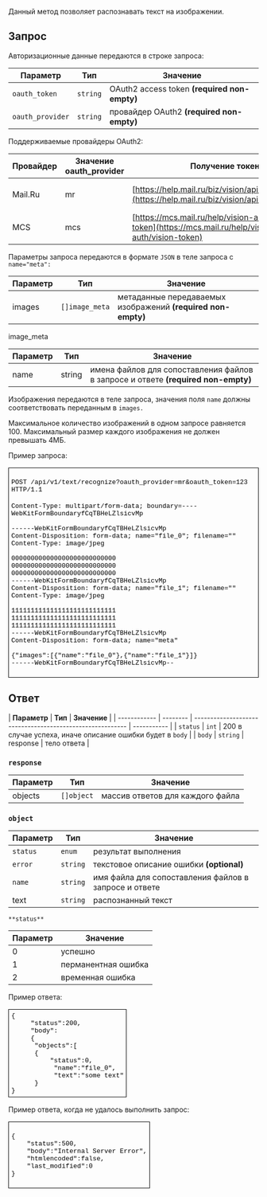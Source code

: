 Данный метод позволяет распознавать текст на изображении.

## Запрос

Авторизационные данные передаются в строке запроса:

| **Параметр**     | **Тип**  | **Значение**                                 |
| ---------------- | -------- | -------------------------------------------- |
| `oauth_token`    | `string` | OAuth2 access token **(required non-empty)** |
| `oauth_provider` | `string` | провайдер OAuth2 **(required non-empty)**    |

Поддерживаемые провайдеры OAuth2:

| **Провайдер** | **Значение oauth_provider** | **Получение токена**                                                                                     | **Проекты**               |
| ------------- | --------------------------- | -------------------------------------------------------------------------------------------------------- | ------------------------- |
| Mail.Ru       | mr                          | [https://help.mail.ru/biz/vision/api/v1/oauth_token](https://help.mail.ru/biz/vision/api/v1/oauth_token) | только внутренние проекты |
| MCS           | mcs                         | [https://mcs.mail.ru/help/vision-auth/vision-token](https://mcs.mail.ru/help/vision-auth/vision-token)   | все клиенты MCS           |

Параметры запроса передаются в формате `JSON` в теле запроса с `name="meta":`

| **Параметр** | **Тип**        | **Значение**                                                 |
| ------------ | -------------- | ------------------------------------------------------------ |
| images       | `[]image_meta` | метаданные передаваемых изображений **(required non-empty)** |

image_meta

| **Параметр** | **Тип** | **Значение**                                                                      |
| ------------ | ------- | --------------------------------------------------------------------------------- |
| name         | string  | имена файлов для сопоставления файлов в запросе и ответе **(required non-empty)** |

Изображения передаются в теле запроса, значения поля `name` должны соответствовать переданным в `images.`

Максимальное количество изображений в одном запросе равняется 100. Максимальный размер каждого изображения не должен превышать 4МБ.

Пример запроса:

<table border="1" cellpadding="0" cellspacing="0" style="color: rgb(0, 0, 0);border: none;"><tbody><tr><td style="border: 1pt solid windowtext;padding: 3.75pt;"><p style="margin-right: 0cm;margin-left: 0cm;font-size:16px;font-family: &quot;Times New Roman&quot;, serif;"><code style="font-family: &quot;Courier New&quot;;"><span style="font-size:13px;">POST /api/v1/text/recognize?oauth_provider=mr&amp;oauth_token=123</span></code> <code style="font-family: &quot;Courier New&quot;;"><span style="font-size:13px;">HTTP/1.1</span></code><br><br><code style="font-family: &quot;Courier New&quot;;"><span style="font-size:13px;">Content-Type: multipart/form-data; boundary=----WebKitFormBoundaryfCqTBHeLZlsicvMp</span></code><br><code style="font-family: &quot;Courier New&quot;;"><span style="font-size:13px;">&nbsp;</span></code><br><code style="font-family: &quot;Courier New&quot;;"><span style="font-size:13px;">------WebKitFormBoundaryfCqTBHeLZlsicvMp</span></code><br><code style="font-family: &quot;Courier New&quot;;"><span style="font-size:13px;">Content-Disposition: form-data; name="file_0"; filename=""</span></code><br><code style="font-family: &quot;Courier New&quot;;"><span style="font-size:13px;">Content-Type: image/jpeg</span></code><br><code style="font-family: &quot;Courier New&quot;;"><span style="font-size:13px;">&nbsp;</span></code><br><code style="font-family: &quot;Courier New&quot;;"><span style="font-size:13px;">000000000000000000000000000</span></code><br><code style="font-family: &quot;Courier New&quot;;"><span style="font-size:13px;">000000000000000000000000000</span></code><br><code style="font-family: &quot;Courier New&quot;;"><span style="font-size:13px;">000000000000000000000000000</span></code><br><code style="font-family: &quot;Courier New&quot;;"><span style="font-size:13px;">------WebKitFormBoundaryfCqTBHeLZlsicvMp</span></code><br><code style="font-family: &quot;Courier New&quot;;"><span style="font-size:13px;">Content-Disposition: form-data; name="file_1"; filename=""</span></code><br><code style="font-family: &quot;Courier New&quot;;"><span style="font-size:13px;">Content-Type: image/jpeg</span></code><br><code style="font-family: &quot;Courier New&quot;;"><span style="font-size:13px;">&nbsp;</span></code><br><code style="font-family: &quot;Courier New&quot;;"><span style="font-size:13px;">111111111111111111111111111</span></code><br><code style="font-family: &quot;Courier New&quot;;"><span style="font-size:13px;">111111111111111111111111111</span></code><br><code style="font-family: &quot;Courier New&quot;;"><span style="font-size:13px;">111111111111111111111111111</span></code><br><code style="font-family: &quot;Courier New&quot;;"><span style="font-size:13px;">------WebKitFormBoundaryfCqTBHeLZlsicvMp</span></code><br><code style="font-family: &quot;Courier New&quot;;"><span style="font-size:13px;">Content-Disposition: form-data; name="meta"</span></code><br><code style="font-family: &quot;Courier New&quot;;"><span style="font-size:13px;">&nbsp;</span></code><br><code style="font-family: &quot;Courier New&quot;;"><span style="font-size:13px;">{"images":[{"name":"file_0"},{"name":"file_1"}]}</span></code><br><code style="font-family: &quot;Courier New&quot;;"><span style="font-size:13px;">------WebKitFormBoundaryfCqTBHeLZlsicvMp--</span></code></p></td></tr></tbody></table>

## Ответ

| **Параметр** | **Тип**  | **Значение**                                              |
| ------------ | -------- | --------------------------------------------------------- | ----------- |
| `status`     | `int`    | 200 в случае успеха, иначе описание ошибки будет в `body` |
| `body`       | `string` | response                                                  | тело ответа |

### `response`

| **Параметр** | **Тип**    | **Значение**                     |
| ------------ | ---------- | -------------------------------- |
| objects      | `[]object` | массив ответов для каждого файла |

### `object`

| **Параметр** | **Тип**  | **Значение**                                          |
| ------------ | -------- | ----------------------------------------------------- |
| `status`     | `enum`   | результат выполнения                                  |
| `error`      | `string` | текстовое описание ошибки **(optional)**              |
| `name`       | `string` | имя файла для сопоставления файлов в запросе и ответе |
| text         | `string` | распознанный текст                                    |

`**status**`

| **Параметр** | **Значение**        |
| ------------ | ------------------- |
| 0            | успешно             |
| 1            | перманентная ошибка |
| 2            | временная ошибка    |

Пример ответа:

<table border="1" cellpadding="0" cellspacing="0" style="color: rgb(0, 0, 0);border: none;"><tbody><tr><td style="border: 1pt solid windowtext;padding: 3.75pt;"><pre style="margin: 0cm 0cm 0.0001pt;font-size:13px;font-family: &quot;Courier New&quot;;">{
 &nbsp;&nbsp;&nbsp;&nbsp;"status":200,
 &nbsp;&nbsp;&nbsp;&nbsp;"body":
 &nbsp;&nbsp;&nbsp;&nbsp;{&nbsp;&nbsp;&nbsp;&nbsp;&nbsp;&nbsp;&nbsp;&nbsp; </pre><pre style="margin: 0cm 0cm 0.0001pt;font-size:13px;font-family: &quot;Courier New&quot;;">&nbsp;&nbsp;&nbsp;&nbsp;&nbsp;&nbsp;"objects":[</pre><pre style="margin: 0cm 0cm 0.0001pt;font-size:13px;font-family: &quot;Courier New&quot;;">&nbsp;&nbsp;&nbsp;&nbsp;&nbsp; {</pre><pre style="margin: 0cm 0cm 0.0001pt;font-size:13px;font-family: &quot;Courier New&quot;;">&nbsp;&nbsp;&nbsp;&nbsp;&nbsp;&nbsp;&nbsp;&nbsp;&nbsp; "status":0,
 &nbsp;&nbsp;&nbsp;&nbsp;&nbsp;&nbsp;&nbsp;&nbsp;&nbsp; "name":"file_0",
 &nbsp;&nbsp;&nbsp;&nbsp;&nbsp;&nbsp;&nbsp;&nbsp;&nbsp; "text":"some text"</pre><pre style="margin: 0cm 0cm 0.0001pt;font-size:13px;font-family: &quot;Courier New&quot;;">&nbsp;&nbsp;&nbsp;&nbsp;&nbsp; }</pre><pre style="margin: 0cm 0cm 0.0001pt;font-size:13px;font-family: &quot;Courier New&quot;;">}</pre></td></tr></tbody></table>

Пример ответа, когда не удалось выполнить запрос:

<table border="1" cellpadding="0" cellspacing="0" style="color: rgb(0, 0, 0);border: none;"><tbody><tr><td style="border: 1pt solid windowtext;padding: 3.75pt;"><p style="margin-right: 0cm;margin-left: 0cm;font-size:16px;font-family: &quot;Times New Roman&quot;, serif;"><code style="font-family: &quot;Courier New&quot;;"><span style="font-size:13px;">{</span></code><br><code style="font-family: &quot;Courier New&quot;;"><span style="font-size:13px;">&nbsp; &nbsp; "status":500,</span></code><br><code style="font-family: &quot;Courier New&quot;;"><span style="font-size:13px;">&nbsp; &nbsp; "body":"Internal Server Error",</span></code><br><code style="font-family: &quot;Courier New&quot;;"><span style="font-size:13px;">&nbsp; &nbsp; "htmlencoded":false,</span></code><br><code style="font-family: &quot;Courier New&quot;;"><span style="font-size:13px;">&nbsp; &nbsp; "last_modified":0</span></code><br><code style="font-family: &quot;Courier New&quot;;"><span style="font-size:13px;">}</span></code></p></td></tr></tbody></table>
